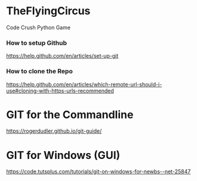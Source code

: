 # TheFlyingCircus
Code Crush Python Game


### How to setup Github
https://help.github.com/en/articles/set-up-git

### How to clone the Repo
https://help.github.com/en/articles/which-remote-url-should-i-use#cloning-with-https-urls-recommended

# GIT for the Commandline
https://rogerdudler.github.io/git-guide/

# GIT for Windows (GUI)
https://code.tutsplus.com/tutorials/git-on-windows-for-newbs--net-25847
